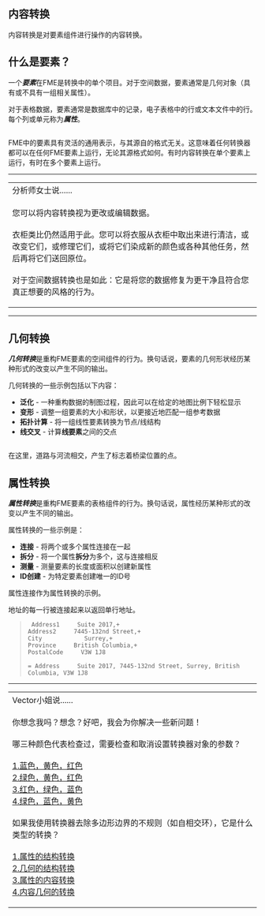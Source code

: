   <div id="readme" class="readme blob instapaper_body">
    <article class="markdown-body entry-content" itemprop="text"><h1><a id="user-content-content-transformation" class="anchor" aria-hidden="true" href="https://github.com/safesoftware/FMETraining/blob/Desktop-Basic-2018/DesktopBasic2Transformation/2.06.ContentTransformation.md#content-transformation"></a><font style="vertical-align: inherit;"><font style="vertical-align: inherit;">内容转换</font></font></h1>
<p><font style="vertical-align: inherit;"><font style="vertical-align: inherit;">内容转换是对要素组件进行操作的内容转换。</font></font></p>
<h2><a id="user-content-what-is-a-feature" class="anchor" aria-hidden="true" href="https://github.com/safesoftware/FMETraining/blob/Desktop-Basic-2018/DesktopBasic2Transformation/2.06.ContentTransformation.md#what-is-a-feature"></a><font style="vertical-align: inherit;"><font style="vertical-align: inherit;">什么是要素？</font></font></h2>
<p><font style="vertical-align: inherit;"><font style="vertical-align: inherit;">一个</font></font><em><strong><font style="vertical-align: inherit;"><font style="vertical-align: inherit;">要素</font></font></strong></em><font style="vertical-align: inherit;"><font style="vertical-align: inherit;">在FME是转换中的单个项目。</font><font style="vertical-align: inherit;">对于空间数据，要素通常是几何对象（具有或不具有一组相关属性）。</font></font></p>
<p><font style="vertical-align: inherit;"><font style="vertical-align: inherit;">对于表格数据，要素通常是数据库中的记录，电子表格中的行或文本文件中的行。</font><font style="vertical-align: inherit;">每个列或单元称为</font></font><em><strong><font style="vertical-align: inherit;"><font style="vertical-align: inherit;">属性</font></font></strong></em><font style="vertical-align: inherit;"><font style="vertical-align: inherit;">。</font></font></p>
<p><a target="_blank" rel="noopener noreferrer" href="https://github.com/safesoftware/FMETraining/blob/Desktop-Basic-2018/DesktopBasic2Transformation/Images/Img2.026.FeatureGraphic.png"><img src="./Images/Img2.026.FeatureGraphic.png" alt="" style="max-width:100%;"></a></p>
<p><font style="vertical-align: inherit;"><font style="vertical-align: inherit;">FME中的要素具有灵活的通用表示，与其源自的格式无关。</font><font style="vertical-align: inherit;">这意味着任何转换器都可以在任何FME要素上运行，无论其源格式如何。</font><font style="vertical-align: inherit;">有时内容转换在单个要素上运行，有时在多个要素上运行。</font></font></p>
<hr>

<table>
<tbody><tr>
<td>
<i></i><font style="vertical-align: inherit;"><font style="vertical-align: inherit;">
分析师女士说......
</font></font></td>
</tr>
<tr>
<td><font style="vertical-align: inherit;"><font style="vertical-align: inherit;">

您可以将内容转换视为更改或编辑数据。
</font></font><br><br><font style="vertical-align: inherit;"><font style="vertical-align: inherit;">衣柜类比仍然适用于此。</font><font style="vertical-align: inherit;">您可以将衣服从衣柜中取出来进行清洁，或改变它们，或修理它们，或将它们染成新的颜色或各种其他任务，然后再将它们送回原位。
</font></font><br><br><font style="vertical-align: inherit;"><font style="vertical-align: inherit;">对于空间数据转换也是如此：它是将您的数据修复为更干净且符合您真正想要的风格的行为。

</font></font></td>
</tr>
</tbody></table>
<hr>
<h2><a id="user-content-geometric-transformation" class="anchor" aria-hidden="true" href="https://github.com/safesoftware/FMETraining/blob/Desktop-Basic-2018/DesktopBasic2Transformation/2.06.ContentTransformation.md#geometric-transformation"></a><font style="vertical-align: inherit;"><font style="vertical-align: inherit;">几何转换</font></font></h2>
<p><em><strong><font style="vertical-align: inherit;"><font style="vertical-align: inherit;">几何转换</font></font></strong></em><font style="vertical-align: inherit;"><font style="vertical-align: inherit;">是重构FME要素的空间组件的行为。</font><font style="vertical-align: inherit;">换句话说，要素的几何形状经历某种形式的改变以产生不同的输出。</font></font></p>
<p><font style="vertical-align: inherit;"><font style="vertical-align: inherit;">几何转换的一些示例包括以下内容：</font></font></p>
<ul>
<li><strong><font style="vertical-align: inherit;"><font style="vertical-align: inherit;">泛化</font></font></strong><font style="vertical-align: inherit;"><font style="vertical-align: inherit;"> - 一种重构数据的制图过程，因此可以在给定的地图比例下轻松显示</font></font></li>
<li><strong><font style="vertical-align: inherit;"><font style="vertical-align: inherit;">变形</font></font></strong><font style="vertical-align: inherit;"><font style="vertical-align: inherit;"> - 调整一组要素的大小和形状，以更接近地匹配一组参考数据</font></font></li>
<li><strong><font style="vertical-align: inherit;"><font style="vertical-align: inherit;">拓扑计算</font></font></strong><font style="vertical-align: inherit;"><font style="vertical-align: inherit;"> - 将一组线性要素转换为节点/线结构</font></font></li>
<li><strong><font style="vertical-align: inherit;"><font style="vertical-align: inherit;">线交叉</font></font></strong><font style="vertical-align: inherit;"><font style="vertical-align: inherit;"> - 计算</font><strong><font style="vertical-align: inherit;">线要素</font></strong><font style="vertical-align: inherit;">之间的交点</font></font></li>
</ul>
<p><a target="_blank" rel="noopener noreferrer" href="https://github.com/safesoftware/FMETraining/blob/Desktop-Basic-2018/DesktopBasic2Transformation/Images/Img2.027.GeometricTransformation.png"><img src="./Images/Img2.027.GeometricTransformation.png" alt="" style="max-width:100%;"></a></p>
<p><font style="vertical-align: inherit;"><font style="vertical-align: inherit;">在这里，道路与河流相交，产生了标志着桥梁位置的点。</font></font></p>
<h2><a id="user-content-attribute-transformation" class="anchor" aria-hidden="true" href="https://github.com/safesoftware/FMETraining/blob/Desktop-Basic-2018/DesktopBasic2Transformation/2.06.ContentTransformation.md#attribute-transformation"></a><font style="vertical-align: inherit;"><font style="vertical-align: inherit;">属性转换</font></font></h2>
<p><em><strong><font style="vertical-align: inherit;"><font style="vertical-align: inherit;">属性转换</font></font></strong></em><font style="vertical-align: inherit;"><font style="vertical-align: inherit;">是重构FME要素的表格组件的行为。</font><font style="vertical-align: inherit;">换句话说，属性经历某种形式的改变以产生不同的输出。</font></font></p>
<p><font style="vertical-align: inherit;"><font style="vertical-align: inherit;">属性转换的一些示例是：</font></font></p>
<ul>
<li><strong><font style="vertical-align: inherit;"><font style="vertical-align: inherit;">连接</font></font></strong><font style="vertical-align: inherit;"><font style="vertical-align: inherit;"> - 将两个或多个属性连接在一起</font></font></li>
<li><strong><font style="vertical-align: inherit;"><font style="vertical-align: inherit;">拆分</font></font></strong><font style="vertical-align: inherit;"><font style="vertical-align: inherit;"> - 将一个属性</font><strong><font style="vertical-align: inherit;">拆分</font></strong><font style="vertical-align: inherit;">为多个，这与连接相反</font></font></li>
<li><strong><font style="vertical-align: inherit;"><font style="vertical-align: inherit;">测量</font></font></strong><font style="vertical-align: inherit;"><font style="vertical-align: inherit;"> - 测量要素的长度或面积以创建新属性</font></font></li>
<li><strong><font style="vertical-align: inherit;"><font style="vertical-align: inherit;">ID创建</font></font></strong><font style="vertical-align: inherit;"><font style="vertical-align: inherit;"> - 为特定要素创建唯一的ID号</font></font></li>
</ul>
<p><font style="vertical-align: inherit;"><font style="vertical-align: inherit;">属性连接作为属性转换的示例。</font></font></p>
<p><font style="vertical-align: inherit;"><font style="vertical-align: inherit;">地址的每一行被连接起来以返回单行地址。</font></font></p>
<blockquote>
<pre><code> Address1     Suite 2017,+<font></font>
Address2     7445-132nd Street,+<font></font>
City            Surrey,+<font></font>
Province     British Columbia,+<font></font>
PostalCode     V3W 1J8<font></font>
<font></font>
= Address     Suite 2017, 7445-132nd Street, Surrey, British Columbia, V3W 1J8<font></font>
</code></pre>
</blockquote>
<hr>

<table>
<tbody><tr>
<td>
<i></i><font style="vertical-align: inherit;"><font style="vertical-align: inherit;">
Vector小姐说......
</font></font></td>
</tr>
<tr>
<td><font style="vertical-align: inherit;"><font style="vertical-align: inherit;">

你想念我吗？</font><font style="vertical-align: inherit;">想念？</font><font style="vertical-align: inherit;">好吧，我会为你解决一些新问题！
</font></font><br><br><font style="vertical-align: inherit;"><font style="vertical-align: inherit;">哪三种颜色代表检查过，需要检查和取消设置转换器对象的参数？
</font></font><br><br><a href="http://52.73.3.37/fmedatastreaming/Manual/QAResponse2017.fmw?chapter=2&amp;question=2&amp;answer=1&amp;DestDataset_TEXTLINE=C%3A%5CFMEOutput%5CQAResponse.html" rel="nofollow"><font style="vertical-align: inherit;"><font style="vertical-align: inherit;">1.蓝色，黄色，红色</font></font></a>
<br><a href="http://52.73.3.37/fmedatastreaming/Manual/QAResponse2017.fmw?chapter=2&amp;question=2&amp;answer=2&amp;DestDataset_TEXTLINE=C%3A%5CFMEOutput%5CQAResponse.html" rel="nofollow"><font style="vertical-align: inherit;"><font style="vertical-align: inherit;">2.绿色，黄色，红色</font></font></a>
<br><a href="http://52.73.3.37/fmedatastreaming/Manual/QAResponse2017.fmw?chapter=2&amp;question=2&amp;answer=3&amp;DestDataset_TEXTLINE=C%3A%5CFMEOutput%5CQAResponse.html" rel="nofollow"><font style="vertical-align: inherit;"><font style="vertical-align: inherit;">3.红色，绿色，蓝色</font></font></a>
<br><a href="http://52.73.3.37/fmedatastreaming/Manual/QAResponse2017.fmw?chapter=2&amp;question=2&amp;answer=4&amp;DestDataset_TEXTLINE=C%3A%5CFMEOutput%5CQAResponse.html" rel="nofollow"><font style="vertical-align: inherit;"><font style="vertical-align: inherit;">4.绿色，蓝色，黄色</font></font></a>
<br><br><font style="vertical-align: inherit;"><font style="vertical-align: inherit;">如果我使用转换器去除多边形边界的不规则（如自相交环），它是什么类型的转换？
</font></font><br><br><a href="http://52.73.3.37/fmedatastreaming/Manual/QAResponse2017.fmw?chapter=2&amp;question=3&amp;answer=1&amp;DestDataset_TEXTLINE=C%3A%5CFMEOutput%5CQAResponse.html" rel="nofollow"><font style="vertical-align: inherit;"><font style="vertical-align: inherit;">1.属性的结构转换</font></font></a>
<br><a href="http://52.73.3.37/fmedatastreaming/Manual/QAResponse2017.fmw?chapter=2&amp;question=3&amp;answer=2&amp;DestDataset_TEXTLINE=C%3A%5CFMEOutput%5CQAResponse.html" rel="nofollow"><font style="vertical-align: inherit;"><font style="vertical-align: inherit;">2.几何的结构转换</font></font></a>
<br><a href="http://52.73.3.37/fmedatastreaming/Manual/QAResponse2017.fmw?chapter=2&amp;question=3&amp;answer=3&amp;DestDataset_TEXTLINE=C%3A%5CFMEOutput%5CQAResponse.html" rel="nofollow"><font style="vertical-align: inherit;"><font style="vertical-align: inherit;">3.属性的内容转换</font></font></a>
<br><a href="http://52.73.3.37/fmedatastreaming/Manual/QAResponse2017.fmw?chapter=2&amp;question=3&amp;answer=4&amp;DestDataset_TEXTLINE=C%3A%5CFMEOutput%5CQAResponse.html" rel="nofollow"><font style="vertical-align: inherit;"><font style="vertical-align: inherit;">4.内容几何的转换</font></font></a>

</td>
</tr>
</tbody></table>
</article>
  </div>

